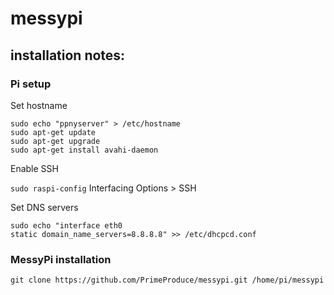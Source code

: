 # messypi

## installation notes:

### Pi setup

Set hostname
```
sudo echo "ppnyserver" > /etc/hostname
sudo apt-get update
sudo apt-get upgrade
sudo apt-get install avahi-daemon
```
Enable SSH

`sudo raspi-config`
Interfacing Options > SSH 

Set DNS servers
```
sudo echo "interface eth0
static domain_name_servers=8.8.8.8" >> /etc/dhcpcd.conf
```

### MessyPi installation

`git clone https://github.com/PrimeProduce/messypi.git /home/pi/messypi`
